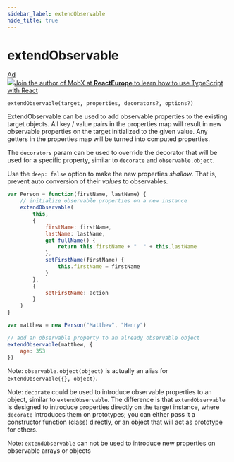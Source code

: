 ```yaml
---
sidebar_label: extendObservable
hide_title: true
---
```


# extendObservable

<div id='codefund'></div><div class="re_2020"><a class="re_2020_link" href="https://www.react-europe.org/#slot-2149-workshop-typescript-for-react-and-graphql-devs-with-michel-weststrate" target="_blank" rel="sponsored noopener"><div><div class="re_2020_ad" >Ad</div></div><img src="/img/reacteurope.svg"><span>Join the author of MobX at <b>ReactEurope</b> to learn how to use <span class="link">TypeScript with React</span></span></a></div>

`extendObservable(target, properties, decorators?, options?)`

ExtendObservable can be used to add observable properties to the existing target
objects. All key / value pairs in the properties map will result in new
observable properties on the target initialized to the given value. Any getters
in the properties map will be turned into computed properties.

The `decorators` param can be used to override the decorator that will be used
for a specific property, similar to `decorate` and `observable.object`.

Use the `deep: false` option to make the new properties _shallow_. That is,
prevent auto conversion of their _values_ to observables.

```javascript
var Person = function(firstName, lastName) {
    // initialize observable properties on a new instance
    extendObservable(
        this,
        {
            firstName: firstName,
            lastName: lastName,
            get fullName() {
                return this.firstName + "  " + this.lastName
            },
            setFirstName(firstName) {
                this.firstName = firstName
            }
        },
        {
            setFirstName: action
        }
    )
}

var matthew = new Person("Matthew", "Henry")

// add an observable property to an already observable object
extendObservable(matthew, {
    age: 353
})
```

Note: `observable.object(object)` is actually an alias for
`extendObservable({}, object)`.

Note: `decorate` could be used to introduce observable properties to an object,
similar to `extendObservable`. The difference is that `extendObservable` is
designed to introduce properties directly on the target instance, where
`decorate` introduces them on prototypes; you can either pass it a constructor
function (class) directly, or an object that will act as prototype for others.

Note: `extendObservable` can not be used to introduce new properties on
observable arrays or objects
